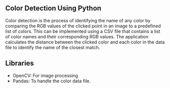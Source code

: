 ## Color Detection Using Python


Color detection is the process of identifying the name of any color by comparing the RGB values of the clicked point in an image to a predefined list of colors. 
This can be implemented using a CSV file that contains a list of color names and their corresponding RGB values. 
The application calculates the distance between the clicked color and each color in the data file to identify the name of the closest match.

## Libraries
* OpenCV: For image processing 
* Pandas: To handle the color data file.
